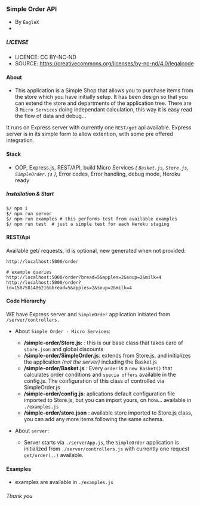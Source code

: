 ### Simple Order API 
* By `EagleX`
* 
##### LICENSE
* LICENCE: CC BY-NC-ND
* SOURCE: https://creativecommons.org/licenses/by-nc-nd/4.0/legalcode

#### About
* This application is a Simple Shop that allows you to purchase items from the store which you have initially setup. It has been design so that you can extend the store and departments of the application tree. There are 3 `Micro Services` doing independant calculation, this way it is easy read the flow of data and debug...

It runs on Express server with currently one `REST/get` api available. Express server is in its simple form to allow extention, with some pre offered integration.

#### Stack
* OOP, Express.js, REST/API,  build Micro Services _( `Basket.js`, `Store.js`, `SimpleOrder.js` )_, Error codes, Error handling, debug mode, Heroku ready


##### Installation & Start
```
$/ npm i
$/ npm run server
$/ npm run examples # this performs test from available examples
$/ npm run test  # just a simple test for each Heroku staging
```
 

#### REST/Api
Available get/ requests, id is optional, new generated when not provided:
```
http://localhost:5000/order

# example queries
http://localhost:5000/order?bread=5&apples=2&soup=2&milk=4
http://localhost:5000/order?id=1587581486216&bread=5&apples=2&soup=2&milk=4

```

#### Code Hierarchy
WE have Express server and `SimpleOrder` application initiated from `/server/controllers.`

* About `Simple Order - Micro Services`:
    - **/simple-order/Store.js:** : this is our base class that takes care of `store.json` and global discounts
    - **/simple-order/SimpleOrder.js**: extends from Store.js, and initializes the application _(not the server)_ including the Basket.js
    - **/simple-order/Basket.js** : Every `order` is a `new Basket()` that calculates order conditions and `specia offers` available in the config.js. The configuration of this class of controlled via SimpleOrder.js
    - **/simple-order/config.js**: aplications default configuration file imported to Store.js, but you can import yours, on how... available in `./examples.js`
    - **/simple-order/store.json** :  available store imported to Store.js class, you can add any more items following the same schema.

* About `server`:
  - Server starts via `./serverApp.js`, the `SimpleOrder` application is initialized from `./server/controllers.js` with currently one request `get/order(..)` available.



#### Examples
* examples are available in `./examples.js`

###### Thank you
